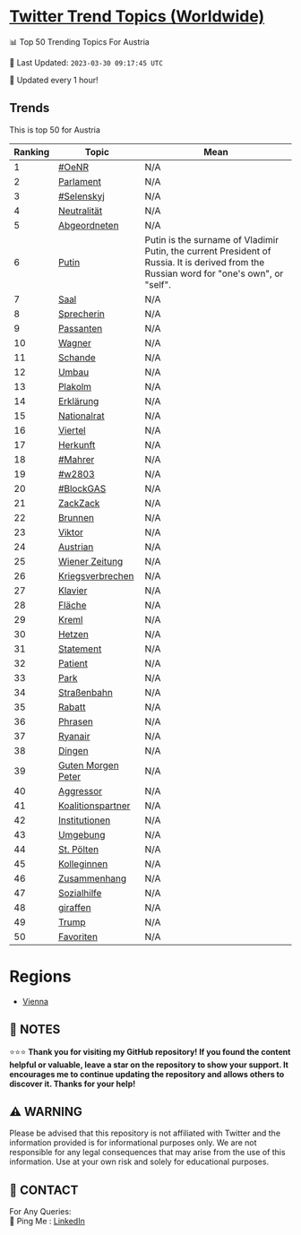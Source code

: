 [Twitter Trend Topics (Worldwide)](https://github.com/ErcinDedeoglu/Twitter-Trend-Topics)
==========


📊 Top 50 Trending Topics For Austria

📆 Last Updated: `2023-03-30 09:17:45 UTC`

🔧 Updated every 1 hour!


## Trends

This is top 50 for Austria

| Ranking | Topic | Mean |
| ------- | ------------ | ------------ |
| 1 | [#OeNR](http://twitter.com/search?q=%23OeNR) | N/A |
| 2 | [Parlament](http://twitter.com/search?q=Parlament) | N/A |
| 3 | [#Selenskyj](http://twitter.com/search?q=%23Selenskyj) | N/A |
| 4 | [Neutralität](http://twitter.com/search?q=Neutralit%c3%a4t) | N/A |
| 5 | [Abgeordneten](http://twitter.com/search?q=Abgeordneten) | N/A |
| 6 | [Putin](http://twitter.com/search?q=Putin) | Putin is the surname of Vladimir Putin, the current President of Russia. It is derived from the Russian word for "one's own", or "self". |
| 7 | [Saal](http://twitter.com/search?q=Saal) | N/A |
| 8 | [Sprecherin](http://twitter.com/search?q=Sprecherin) | N/A |
| 9 | [Passanten](http://twitter.com/search?q=Passanten) | N/A |
| 10 | [Wagner](http://twitter.com/search?q=Wagner) | N/A |
| 11 | [Schande](http://twitter.com/search?q=Schande) | N/A |
| 12 | [Umbau](http://twitter.com/search?q=Umbau) | N/A |
| 13 | [Plakolm](http://twitter.com/search?q=Plakolm) | N/A |
| 14 | [Erklärung](http://twitter.com/search?q=Erkl%c3%a4rung) | N/A |
| 15 | [Nationalrat](http://twitter.com/search?q=Nationalrat) | N/A |
| 16 | [Viertel](http://twitter.com/search?q=Viertel) | N/A |
| 17 | [Herkunft](http://twitter.com/search?q=Herkunft) | N/A |
| 18 | [#Mahrer](http://twitter.com/search?q=%23Mahrer) | N/A |
| 19 | [#w2803](http://twitter.com/search?q=%23w2803) | N/A |
| 20 | [#BlockGAS](http://twitter.com/search?q=%23BlockGAS) | N/A |
| 21 | [ZackZack](http://twitter.com/search?q=ZackZack) | N/A |
| 22 | [Brunnen](http://twitter.com/search?q=Brunnen) | N/A |
| 23 | [Viktor](http://twitter.com/search?q=Viktor) | N/A |
| 24 | [Austrian](http://twitter.com/search?q=Austrian) | N/A |
| 25 | [Wiener Zeitung](http://twitter.com/search?q=Wiener+Zeitung) | N/A |
| 26 | [Kriegsverbrechen](http://twitter.com/search?q=Kriegsverbrechen) | N/A |
| 27 | [Klavier](http://twitter.com/search?q=Klavier) | N/A |
| 28 | [Fläche](http://twitter.com/search?q=Fl%c3%a4che) | N/A |
| 29 | [Kreml](http://twitter.com/search?q=Kreml) | N/A |
| 30 | [Hetzen](http://twitter.com/search?q=Hetzen) | N/A |
| 31 | [Statement](http://twitter.com/search?q=Statement) | N/A |
| 32 | [Patient](http://twitter.com/search?q=Patient) | N/A |
| 33 | [Park](http://twitter.com/search?q=Park) | N/A |
| 34 | [Straßenbahn](http://twitter.com/search?q=Stra%c3%9fenbahn) | N/A |
| 35 | [Rabatt](http://twitter.com/search?q=Rabatt) | N/A |
| 36 | [Phrasen](http://twitter.com/search?q=Phrasen) | N/A |
| 37 | [Ryanair](http://twitter.com/search?q=Ryanair) | N/A |
| 38 | [Dingen](http://twitter.com/search?q=Dingen) | N/A |
| 39 | [Guten Morgen Peter](http://twitter.com/search?q=Guten+Morgen+Peter) | N/A |
| 40 | [Aggressor](http://twitter.com/search?q=Aggressor) | N/A |
| 41 | [Koalitionspartner](http://twitter.com/search?q=Koalitionspartner) | N/A |
| 42 | [Institutionen](http://twitter.com/search?q=Institutionen) | N/A |
| 43 | [Umgebung](http://twitter.com/search?q=Umgebung) | N/A |
| 44 | [St. Pölten](http://twitter.com/search?q=St.+P%c3%b6lten) | N/A |
| 45 | [Kolleginnen](http://twitter.com/search?q=Kolleginnen) | N/A |
| 46 | [Zusammenhang](http://twitter.com/search?q=Zusammenhang) | N/A |
| 47 | [Sozialhilfe](http://twitter.com/search?q=Sozialhilfe) | N/A |
| 48 | [giraffen](http://twitter.com/search?q=giraffen) | N/A |
| 49 | [Trump](http://twitter.com/search?q=Trump) | N/A |
| 50 | [Favoriten](http://twitter.com/search?q=Favoriten) | N/A |



# Regions

* [Vienna](</Austria/Vienna.md>)



## 📝 NOTES

⭐⭐⭐ **Thank you for visiting my GitHub repository! If you found the content helpful or valuable, leave a star on the repository to show your support. It encourages me to continue updating the repository and allows others to discover it. Thanks for your help!**


## ⚠️ WARNING

Please be advised that this repository is not affiliated with Twitter and the information provided is for informational purposes only. We are not responsible for any legal consequences that may arise from the use of this information. Use at your own risk and solely for educational purposes.


## 📨 CONTACT

 For Any Queries:  
            🏓 Ping Me : [LinkedIn](https://www.linkedin.com/in/ercindedeoglu/)
